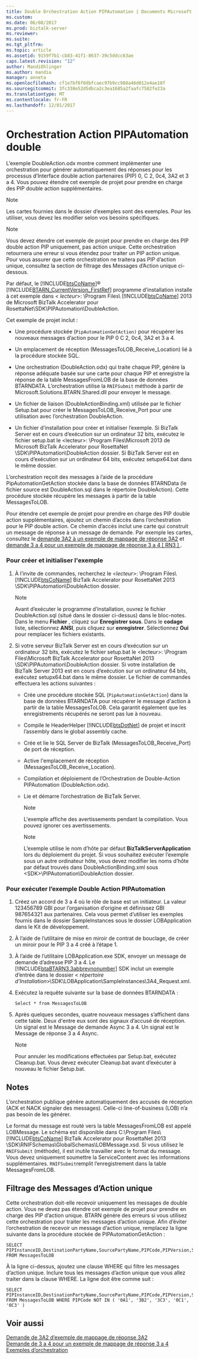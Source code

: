 ```yaml
---
title: Double Orchestration Action PIPAutomation | Documents Microsoft
ms.custom: 
ms.date: 06/08/2017
ms.prod: biztalk-server
ms.reviewer: 
ms.suite: 
ms.tgt_pltfrm: 
ms.topic: article
ms.assetid: 9159f7b1-cb83-41f1-8637-39c5ddcc63ae
caps.latest.revision: "12"
author: MandiOhlinger
ms.author: mandia
manager: anneta
ms.openlocfilehash: cf1e7bf6f0dbfcaec97b9cc988a46d012e4ae18f
ms.sourcegitcommit: 3fc338e52d5dbca2c3ea1685a2faafc7582fe23a
ms.translationtype: MT
ms.contentlocale: fr-FR
ms.lasthandoff: 12/01/2017
---
```

# <a name="double-action-pipautomation-orchestration"></a>Orchestration Action PIPAutomation double
L’exemple DoubleAction.odx montre comment implémenter une orchestration pour générer automatiquement des réponses pour les processus d’Interface double action partenaires (PIP) 0, C 2, 0c4, 3A2 et 3 a 4. Vous pouvez étendre cet exemple de projet pour prendre en charge des PIP double action supplémentaires.  
  
> [!NOTE]
>  Les cartes fournies dans le dossier d’exemples sont des exemples. Pour les utiliser, vous devez les modifier selon vos besoins spécifiques.  
  
> [!NOTE]
>  Vous devez étendre cet exemple de projet pour prendre en charge des PIP double action PIP uniquement, pas action unique. Cette orchestration retournera une erreur si vous étendez pour traiter un PIP action unique. Pour vous assurer que cette orchestration ne traitera pas PIP d’action unique, consultez la section de filtrage des Messages d’Action unique ci-dessous.  
  
 Par défaut, le [!INCLUDE[btsCoName](../../includes/btsconame-md.md)]® [!INCLUDE[BTARN_CurrentVersion_FirstRef](../../includes/btarn-currentversion-firstref-md.md)] programme d’installation installe à cet exemple dans \< *lecteur*\>: \Program Files\\ [!INCLUDE[btsCoName](../../includes/btsconame-md.md)] 2013 de Microsoft BizTalk Accelerator pour RosettaNet\SDK\PIPAutomation\DoubleAction.  
  
 Cet exemple de projet inclut :  
  
-   Une procédure stockée (`PipAutomationGetAction)` pour récupérer les nouveaux messages d’action pour le PIP 0 C 2, 0c4, 3A2 et 3 a 4.  
  
-   Un emplacement de réception (MessagesToLOB_Receive_Location) lié à la procédure stockée SQL.  
  
-   Une orchestration (DoubleAction.odx) qui traite chaque PIP, génère la réponse adéquate basée sur une carte pour chaque PIP et enregistre la réponse de la table MessagesFromLOB de la base de données BTARNDATA. L’orchestration utilise la `RNIFSubmit` méthode à partir de Microsoft.Solutions.BTARN.Shared.dll pour envoyer le message.  
  
-   Un fichier de liaison (DoubleActionBinding.xml) utilisée par le fichier Setup.bat pour créer le MessagesToLOB_Receive_Port pour une utilisation avec l’orchestration DoubleAction.  
  
-   Un fichier d’installation pour créer et initialiser l’exemple. Si BizTalk Server est en cours d’exécution sur un ordinateur 32 bits, exécutez le fichier setup.bat le \<lecteur\>: \Program Files\Microsoft 2013 de Microsoft BizTalk Accelerator pour RosettaNet \SDK\PIPAutomation\DoubleAction dossier. Si BizTalk Server est en cours d’exécution sur un ordinateur 64 bits, exécutez setupx64.bat dans le même dossier.  
  
 L’orchestration reçoit des messages à l’aide de la procédure PipAutomationGetAction stockée dans la base de données BTARNData (le fichier source est DoubleAction.sql dans le répertoire DoubleAction). Cette procédure stockée récupère les messages à partir de la table MessagesToLOB.  
  
 Pour étendre cet exemple de projet pour prendre en charge des PIP double action supplémentaires, ajoutez un chemin d’accès dans l’orchestration pour le PIP double action. Ce chemin d’accès inclut une carte qui construit un message de réponse à un message de demande. Par exemple les cartes, consultez le [demande 3A2 à un exemple de mappage de réponse 3A2](../../adapters-and-accelerators/accelerator-rosettanet/3a2-request-to-3a2-response-map-sample.md) et [demande 3 a 4 pour un exemple de mappage de réponse 3 a 4 &#91; RN3 &#93; ](../../adapters-and-accelerators/accelerator-rosettanet/3a4-request-to-3a4-response-map-sample.md).  
  
### <a name="to-build-and-initialize-this-sample"></a>Pour créer et initialiser l'exemple  
  
1.  À l’invite de commandes, recherchez le  *\<lecteur\>*: \Program Files\\ [!INCLUDE[btsCoName](../../includes/btsconame-md.md)] BizTalk Accelerator pour RosettaNet 2013 \SDK\PIPAutomation\DoubleAction dossier.  
  
    > [!NOTE]
    >  Avant d’exécuter le programme d’installation, ouvrez le fichier DoubleAction.sql (situé dans le dossier ci-dessus) dans le bloc-notes. Dans le menu **Fichier** , cliquez sur **Enregistrer sous**. Dans le **codage** liste, sélectionnez **ANSI**, puis cliquez sur **enregistrer**. Sélectionnez **Oui** pour remplacer les fichiers existants.  
  
2.  Si votre serveur BizTalk Server est en cours d’exécution sur un ordinateur 32 bits, exécutez le fichier setup.bat le \<lecteur\>: \Program Files\Microsoft BizTalk Accelerator pour RosettaNet 2013 \SDK\PIPAutomation\DoubleAction dossier. Si votre installation de BizTalk Server 2013 est en cours d’exécution sur un ordinateur 64 bits, exécutez setupx64.bat dans le même dossier. Le fichier de commandes effectuera les actions suivantes :  
  
    -   Crée une procédure stockée SQL (`PipAutomationGetAction`) dans la base de données BTARNDATA pour récupérer le message d'action à partir de la table MessagesToLOB. Cela garantit également que les enregistrements récupérés ne seront pas lue à nouveau.  
  
    -   Compile le HeaderHelper [!INCLUDE[btsDotNet](../../includes/btsdotnet-md.md)] de projet et inscrit l’assembly dans le global assembly cache.  
  
    -   Crée et lie le SQL Server de BizTalk (MessagesToLOB_Receive_Port) de port de réception.  
  
    -   Active l'emplacement de réception (MessagesToLOB_Receive_Location).  
  
    -   Compilation et déploiement de l’Orchestration de Double-Action PIPAutomation (DoubleAction.odx).  
  
    -   Lie et démarre l’orchestration de BizTalk Server.  
  
        > [!NOTE]
        >  L'exemple affiche des avertissements pendant la compilation. Vous pouvez ignorer ces avertissements.  
  
        > [!NOTE]
        >  L’exemple utilise le nom d’hôte par défaut **BizTalkServerApplication** lors du déploiement du projet. Si vous souhaitez exécuter l’exemple sous un autre ordinateur hôte, vous devez modifier les noms d’hôte par défaut trouvés dans DoubleActionBinding.xml sous \<SDK\>\PIPAutomation\DoubleAction dossier.  
  
### <a name="to-run-the-double-action-pipautomation-sample"></a>Pour exécuter l’exemple Double Action PIPAutomation  
  
1.  Créez un accord de 3 a 4 où le rôle de base est un initiateur. La valeur 123456789 GBI pour l’organisation d’origine et définissez GBI 987654321 aux partenaires. Cela vous permet d’utiliser les exemples fournis dans le dossier SampleInstances sous le dossier LOBApplication dans le Kit de développement.  
  
2.  À l’aide de l’utilitaire de mise en miroir de contrat de bouclage, de créer un miroir pour le PIP 3 a 4 créé à l’étape 1.  
  
3.  À l’aide de l’utilitaire LOBApplication.exe SDK, envoyer un message de demande d’adresse PIP 3 a 4. Le [!INCLUDE[btaBTARN3.3abbrevnonumber](../../includes/btabtarn3-3abbrevnonumber-md.md)] SDK inclut un exemple d’entrée dans le dossier \< *répertoire d’Installation*\>\SDK\LOBApplication\SampleInstances\3A4_Request.xml.  
  
4.  Exécutez la requête suivante sur la base de données BTARNDATA :  
  
    ```  
    Select * from MessagesToLOB  
    ```  
  
5.  Après quelques secondes, quatre nouveaux messages s’affichent dans cette table. Deux d'entre eux sont des signaux d’accusé de réception. Un signal est le Message de demande Async 3 a 4. Un signal est le Message de réponse 3 a 4 Async.  
  
    > [!NOTE]
    >  Pour annuler les modifications effectuées par Setup.bat, exécutez Cleanup.bat. Vous devez exécuter Cleanup.bat avant d’exécuter à nouveau le fichier Setup.bat.  
  
## <a name="remarks"></a>Notes  
 L’orchestration publique génère automatiquement des accusés de réception (ACK et NACK signaler des messages). Celle-ci line-of-business (LOB) n’a pas besoin de les générer.  
  
 Le format du message est routé vers la table MessagesFromLOB est appelé LOBMessage. Le schéma est disponible dans C:\Program Files\\ [!INCLUDE[btsCoName](../../includes/btsconame-md.md)] BizTalk Accelerator pour RosettaNet 2013 \SDK\RNIFSchemas\GlobalSchemas\LOBMessage.xsd. Si vous utilisez le `RNIFSubmit` (méthode), il est inutile travailler avec le format du message. Vous devez uniquement soumettre la ServiceContent avec les informations supplémentaires. `RNIFSubmit`remplit l’enregistrement dans la table MessagesFromLOB.  
  
## <a name="filtering-out-single-action-messages"></a>Filtrage des Messages d’Action unique  
 Cette orchestration doit-elle recevoir uniquement les messages de double action. Vous ne devez pas étendre cet exemple de projet pour prendre en charge des PIP d’action unique. BTARN génère des erreurs si vous utilisez cette orchestration pour traiter les messages d’action unique. Afin d’éviter l’orchestration de recevoir un message d’action unique, remplacez la ligne suivante dans la procédure stockée de PIPAutomationGetAction :  
  
```  
SELECT PIPInstanceID,DestinationPartyName,SourcePartyName,PIPCode,PIPVersion,ServiceContent FROM MessagesToLOB  
```  
  
 À la ligne ci-dessus, ajoutez une clause WHERE qui filtre les messages d’action unique. Inclure tous les messages d’action unique que vous allez traiter dans la clause WHERE. La ligne doit être comme suit :  
  
```  
SELECT PIPInstanceID,DestinationPartyName,SourcePartyName,PIPCode,PIPVersion,ServiceContent FROM MessagesToLOB WHERE PIPCode NOT IN ( '0A1', '3B2', '3C3', '0C1', '0C3' )  
```  
  
## <a name="see-also"></a>Voir aussi  
 [Demande de 3A2 d’exemple de mappage de réponse 3A2](../../adapters-and-accelerators/accelerator-rosettanet/3a2-request-to-3a2-response-map-sample.md)   
 [Demande de 3 a 4 pour un exemple de mappage de réponse 3 a 4](../../adapters-and-accelerators/accelerator-rosettanet/3a4-request-to-3a4-response-map-sample.md)   
 [Exemples d’orchestration](../../adapters-and-accelerators/accelerator-rosettanet/orchestration-samples.md)
